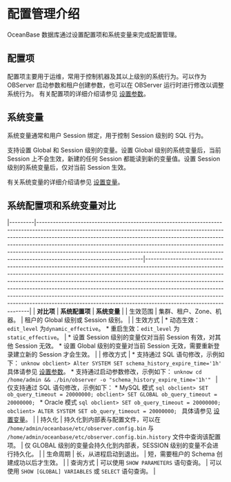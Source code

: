 配置管理介绍 
===========================

OceanBase 数据库通过设置配置项和系统变量来完成配置管理。

配置项 
--------------------

配置项主要用于运维，常用于控制机器及其以上级别的系统行为。可以作为 OBServer 启动参数和租户创建参数，也可以在 OBServer 运行时进行修改以调整系统行为。
有关配置项的详细介绍请参见 [设置参数](2.set-parameters.md)。

系统变量 
---------------------

系统变量通常和用户 Session 绑定，用于控制 Session 级别的 SQL 行为。

支持设置 Global 和 Session 级别的变量。设置 Global 级别的系统变量后，当前 Session 上不会生效，新建的任何 Session 都能读到新的变量值。设置 Session 级别的系统变量后，仅对当前 Session 生效。

有关系统变量的详细介绍请参见 [设置变量](3.set-variables.md)。

系统配置项和系统变量对比 
------------------------------



|---------|--------------------------------------------------------------------------------------------------------------------------------------------------------------------------------------------------------------------------------------------------------------------------------------------------------------------------------------------------------------------------------------------------------------------------------------------|------------------------------------------------------------------------------------------------------------------------------------------------------------------------------------------------------------------------------------------------------------------------------------------------------------------------------------------------------------------------------------------------------------------------------------------------------------------------------------------------------------------------|
| **对比项** | **系统配置项**                                                                                                                                                                                                                                                                                                                                                                                                                                  | **系统变量**                                                                                                                                                                                                                                                                                                                                                                                                                                                                                                               |
| 生效范围    | 集群、租户、Zone、机器。                                                                                                                                                                                                                                                                                                                                                                                                                             | 租户的 Global 级别或 Session 级别。                                                                                                                                                                                                                                                                                                                                                                                                                                                                                             |
| 生效方式    | * 动态生效：`edit_level` 为`dynamic_effective`。   * 重启生效：`edit_level` 为 `static_effective`。                                                                                                                                                                                                                                                                   | * 设置 Session 级别的变量仅对当前 Session 有效，对其他 Session 无效。   * 设置 Global 级别的变量对当前 Session 无效，需要重新登录建立新的 Session 才会生效。                                                                                                                                                                                                                                                                                                                        |
| 修改方式    | * 支持通过 SQL 语句修改，示例如下： ```unknow obclient> Alter SYSTEM SET schema_history_expire_time='1h' ```  具体请参见 [设置参数](2.set-parameters.md)。   * 支持通过启动参数修改，示例如下： ```unknow cd /home/admin && ./bin/observer -o "schema_history_expire_time='1h'" ```    | 仅支持通过 SQL 语句修改，示例如下： * MySQL 模式 ```sql obclient> SET ob_query_timeout = 20000000; obclient> SET GLOBAL ob_query_timeout = 20000000; ```   * Oracle 模式 ```sql obclient> SET ob_query_timeout = 20000000; obclient> ALTER SYSTEM SET ob_query_timeout = 20000000; ```    具体请参见 [设置变量](3.set-variables.md)。 |
| 持久化     | 持久化到内部表与配置文件，可以在 `/home/admin/oceanbase/etc/observer.config.bin` 与 `/home/admin/oceanbase/etc/observer.config.bin.history` 文件中查询该配置项。                                                                                                                                                                                                                                                                                                      | 仅 GLOBAL 级别的变量会持久化到内部表，SESSION 级别的变量不会进行持久化。                                                                                                                                                                                                                                                                                                                                                                                                                                                                           |
| 生命周期    | 长，从进程启动到退出。                                                                                                                                                                                                                                                                                                                                                                                                                                | 短，需要租户的 Schema 创建成功以后才生效。                                                                                                                                                                                                                                                                                                                                                                                                                                                                                              |
| 查询方式    | 可以使用 `SHOW PARAMETERS` 语句查询。                                                                                                                                                                                                                                                                                                                                                                                                               | 可以使用 `SHOW [GLOBAL] VARIABLES` 或 `SELECT` 语句查询。                                                                                                                                                                                                                                                                                                                                                                                                                                                                        |


